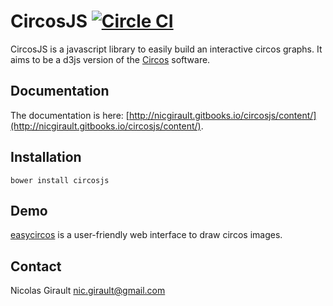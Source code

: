 # CircosJS [![Circle CI](https://circleci.com/gh/nicgirault/circosJS.svg?style=svg)](https://circleci.com/gh/nicgirault/circosJS)

CircosJS is a javascript library to easily build an interactive circos graphs. It aims to be a d3js version of the [Circos](http://circos.ca) software.


Documentation
-------------

The documentation is here: [http://nicgirault.gitbooks.io/circosjs/content/](http://nicgirault.gitbooks.io/circosjs/content/).

Installation
------------
```
bower install circosjs
```


Demo
----
[easycircos](http://easycircos.org) is a user-friendly web interface to draw circos images.


Contact
-------
Nicolas Girault
nic.girault@gmail.com
